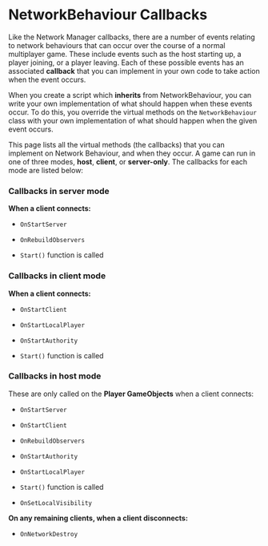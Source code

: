 # NetworkBehaviour Callbacks

Like the Network Manager callbacks, there are a number of events relating to network behaviours that can occur over the course of a normal multiplayer game. These include events such as the host starting up, a player joining, or a player leaving. Each of these possible events has an associated **callback** that you can implement in your own code to take action when the event occurs.

When you create a script which **inherits** from NetworkBehaviour, you can write your own implementation of what should happen when these events occur. To do this, you override the virtual methods on the `NetworkBehaviour` class with your own implementation of what should happen when the given event occurs.

This page lists all the virtual methods (the callbacks) that you can implement on Network Behaviour, and when they occur. A game can run in one of three modes, **host**, **client**, or **server-only**. The callbacks for each mode are listed below:

### Callbacks in server mode

**When a client connects:**

-   `OnStartServer`

-   `OnRebuildObservers`

-   `Start()` function is called

### Callbacks in client mode

**When a client connects:**

-   `OnStartClient`

-   `OnStartLocalPlayer`

-   `OnStartAuthority`

-   `Start()` function is called

### Callbacks in host mode

These are only called on the **Player GameObjects** when a client connects:

-   `OnStartServer`

-   `OnStartClient`

-   `OnRebuildObservers`

-   `OnStartAuthority`

-   `OnStartLocalPlayer`

-   `Start()` function is called

-   `OnSetLocalVisibility`

**On any remaining clients, when a client disconnects:**

-   `OnNetworkDestroy`

